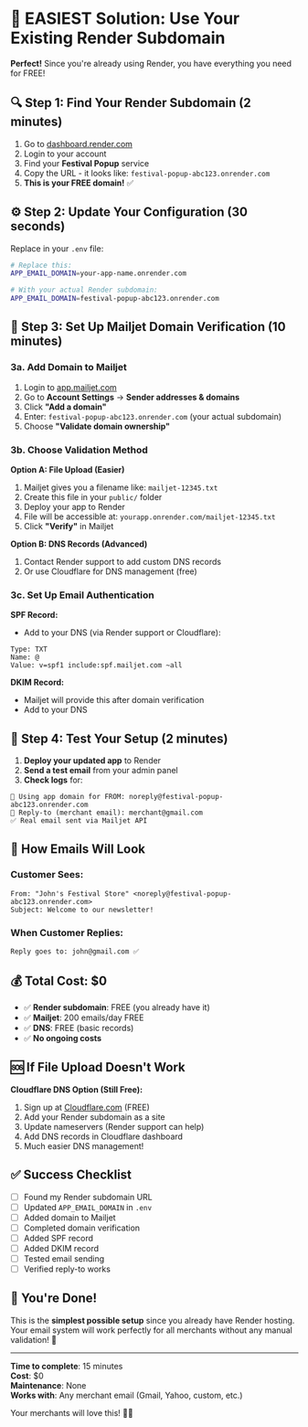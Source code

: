 # 🎯 EASIEST Solution: Use Your Existing Render Subdomain

**Perfect!** Since you're already using Render, you have everything you need for FREE!

## 🔍 **Step 1: Find Your Render Subdomain** (2 minutes)

1. Go to [dashboard.render.com](https://dashboard.render.com)
2. Login to your account  
3. Find your **Festival Popup** service
4. Copy the URL - it looks like: `festival-popup-abc123.onrender.com`
5. **This is your FREE domain!** ✅

## ⚙️ **Step 2: Update Your Configuration** (30 seconds)

Replace in your `.env` file:
```bash
# Replace this:
APP_EMAIL_DOMAIN=your-app-name.onrender.com

# With your actual Render subdomain:
APP_EMAIL_DOMAIN=festival-popup-abc123.onrender.com
```

## 📧 **Step 3: Set Up Mailjet Domain Verification** (10 minutes)

### **3a. Add Domain to Mailjet**
1. Login to [app.mailjet.com](https://app.mailjet.com)
2. Go to **Account Settings** → **Sender addresses & domains**
3. Click **"Add a domain"**
4. Enter: `festival-popup-abc123.onrender.com` (your actual subdomain)
5. Choose **"Validate domain ownership"**

### **3b. Choose Validation Method**

**Option A: File Upload (Easier)**
1. Mailjet gives you a filename like: `mailjet-12345.txt`
2. Create this file in your `public/` folder
3. Deploy your app to Render
4. File will be accessible at: `yourapp.onrender.com/mailjet-12345.txt`
5. Click **"Verify"** in Mailjet

**Option B: DNS Records (Advanced)**
1. Contact Render support to add custom DNS records
2. Or use Cloudflare for DNS management (free)

### **3c. Set Up Email Authentication**

**SPF Record:**
- Add to your DNS (via Render support or Cloudflare):
```
Type: TXT
Name: @  
Value: v=spf1 include:spf.mailjet.com ~all
```

**DKIM Record:**
- Mailjet will provide this after domain verification
- Add to your DNS

## 🎉 **Step 4: Test Your Setup** (2 minutes)

1. **Deploy your updated app** to Render
2. **Send a test email** from your admin panel
3. **Check logs** for:
```
📧 Using app domain for FROM: noreply@festival-popup-abc123.onrender.com
📧 Reply-to (merchant email): merchant@gmail.com
✅ Real email sent via Mailjet API
```

## 📧 **How Emails Will Look**

### **Customer Sees:**
```
From: "John's Festival Store" <noreply@festival-popup-abc123.onrender.com>
Subject: Welcome to our newsletter!
```

### **When Customer Replies:**
```
Reply goes to: john@gmail.com ✅
```

## 💰 **Total Cost: $0**

- ✅ **Render subdomain**: FREE (you already have it)
- ✅ **Mailjet**: 200 emails/day FREE
- ✅ **DNS**: FREE (basic records)
- ✅ **No ongoing costs**

## 🆘 **If File Upload Doesn't Work**

**Cloudflare DNS Option (Still Free):**

1. Sign up at [Cloudflare.com](https://cloudflare.com) (FREE)
2. Add your Render subdomain as a site
3. Update nameservers (Render support can help)
4. Add DNS records in Cloudflare dashboard
5. Much easier DNS management!

## ✅ **Success Checklist**

- [ ] Found my Render subdomain URL
- [ ] Updated `APP_EMAIL_DOMAIN` in `.env`
- [ ] Added domain to Mailjet  
- [ ] Completed domain verification
- [ ] Added SPF record
- [ ] Added DKIM record
- [ ] Tested email sending
- [ ] Verified reply-to works

## 🚀 **You're Done!**

This is the **simplest possible setup** since you already have Render hosting. Your email system will work perfectly for all merchants without any manual validation! 🎉

---

**Time to complete**: 15 minutes  
**Cost**: $0  
**Maintenance**: None  
**Works with**: Any merchant email (Gmail, Yahoo, custom, etc.)

Your merchants will love this! 📧✨
